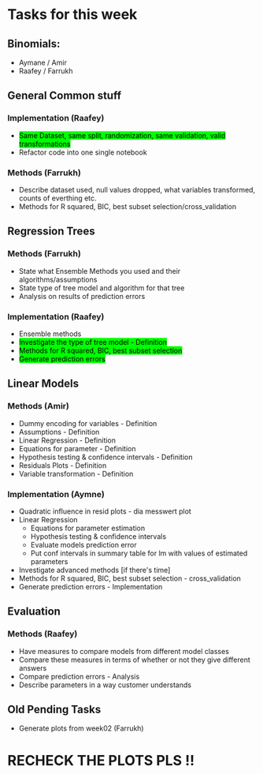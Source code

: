 # Tasks for this week

## Binomials: 
- Aymane / Amir
- Raafey / Farrukh

## General Common stuff
### Implementation (Raafey)
- <mark style="background-color: #00FF00"> Same Dataset, same split, randomization, same validation, valid transformations </mark>
- Refactor code into one single notebook 

### Methods (Farrukh)
 - Describe dataset used, null values dropped, what variables transformed, counts of everthing etc.
 - Methods for R squared, BIC, best subset selection/cross_validation

## Regression Trees
### Methods (Farrukh)
- State what Ensemble Methods you used and their algorithms/assumptions
- State type of tree model and algorithm for that tree
- Analysis on results of prediction errors

### Implementation (Raafey)
- Ensemble methods 
- <mark style="background-color: #00FF00"> Investigate the type of tree model - Definition </mark>
- <mark style="background-color: #00FF00"> Methods for R squared, BIC, best subset selection </mark>
- <mark style="background-color: #00FF00"> Generate prediction errors </mark>

## Linear Models
### Methods (Amir)
- Dummy encoding for variables - Definition
- Assumptions - Definition
- Linear Regression - Definition
- Equations for parameter - Definition
- Hypothesis testing & confidence intervals  - Definition
- Residuals Plots - Definition
- Variable transformation - Definition

### Implementation (Aymne)
- Quadratic influence in resid plots - dia messwert plot
- Linear Regression
    - Equations for parameter estimation
    - Hypothesis testing & confidence intervals
    - Evaluate models prediction error
    - Put conf intervals in summary table for lm with values of estimated parameters
- Investigate advanced methods [if there's time]
- Methods for R squared, BIC, best subset selection - cross_validation 
- Generate prediction errors - Implementation

## Evaluation
### Methods (Raafey) 
- Have measures to compare models from different model classes
- Compare these measures in terms of whether or not they give different answers 
- Compare prediction errors - Analysis
- Describe parameters in a way customer understands

## Old Pending Tasks
 - Generate plots from week02 (Farrukh)


# RECHECK THE PLOTS PLS !!